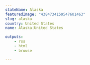 ```yaml
---
stateName: Alaska
featuredImage: "4384734159547601463"
slug: alaska
country: United States
name: Alaska|United States

outputs:
    - rss
    - html
    - browse

---
```

